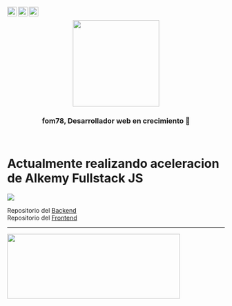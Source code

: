 
<br/>

<a href="https://twitter.com/fom78a">
<img align="left" alt="Fernando Masino Twitter" width="22px" src="https://icongr.am/fontawesome/twitter.svg?size=128&color=9108cb" />
</a>
<a href="https://www.linkedin.com/in/fernandomasino/">
<img align="left" alt="Fernando Masino LinkedIN" width="22px" src="https://icongr.am/fontawesome/linkedin.svg?size=128&color=9108cb" />
</a>
<a href="https://instagram.com/fom78a">
<img align="left" alt="Fernando Masino Instagram" width="22px" src="https://icongr.am/fontawesome/instagram.svg?size=128&color=9108cb" />
</a>


<br />

<p align="center" width="300" >
   <img align="center" width="200px"  src="https://avatars.githubusercontent.com/u/49108644?s=400&u=841c311f12f459f8c7209f6bd8739a2a30616665&v=4" />
   <h3 align="center">fom78, Desarrollador web en crecimiento 👋</h3>
</p>
<br />


# Actualmente realizando aceleracion de Alkemy Fullstack JS
<img  src="https://assets-dev.alkemy.org/assets/logo.svg"/>

Repositorio del <a href="https://github.com/alkemyTech/OT172-server">Backend</a>
<br />
Repositorio del <a href="https://github.com/alkemyTech/OT172-client-js">Frontend</a>
<br />

         
---



<img  width="400px" height="150px"  src="https://github-readme-stats.vercel.app/api?username=fom78&show_icons=true&hide_border=false"/>
